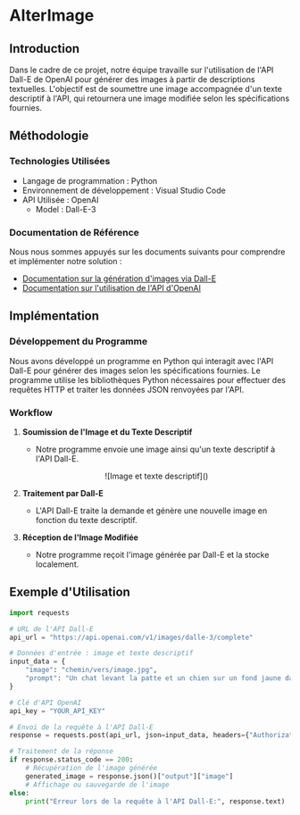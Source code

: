 # AlterImage

## Introduction
Dans le cadre de ce projet, notre équipe travaille sur l'utilisation de l'API Dall-E de OpenAI pour générer des images à partir de descriptions textuelles. L'objectif est de soumettre une image accompagnée d'un texte descriptif à l'API, qui retournera une image modifiée selon les spécifications fournies.

## Méthodologie

### Technologies Utilisées
- Langage de programmation : Python
- Environnement de développement : Visual Studio Code
- API Utilisée : OpenAI
    - Model : Dall-E-3

### Documentation de Référence
Nous nous sommes appuyés sur les documents suivants pour comprendre et implémenter notre solution :
- [Documentation sur la génération d'images via Dall-E](https://platform.openai.com/docs/guides/images)
- [Documentation sur l'utilisation de l'API d'OpenAI](https://platform.openai.com/docs/api-reference/images)

## Implémentation

### Développement du Programme
Nous avons développé un programme en Python qui interagit avec l'API Dall-E pour générer des images selon les spécifications fournies. Le programme utilise les bibliothèques Python nécessaires pour effectuer des requêtes HTTP et traiter les données JSON renvoyées par l'API.

### Workflow
1. **Soumission de l'Image et du Texte Descriptif**
   - Notre programme envoie une image ainsi qu'un texte descriptif à l'API Dall-E.
    <p align="center">![Image et texte descriptif]()</p>
    
2. **Traitement par Dall-E**
   - L'API Dall-E traite la demande et génère une nouvelle image en fonction du texte descriptif.
3. **Réception de l'Image Modifiée**
   - Notre programme reçoit l'image générée par Dall-E et la stocke localement.

## Exemple d'Utilisation

```python
import requests

# URL de l'API Dall-E
api_url = "https://api.openai.com/v1/images/dalle-3/complete"

# Données d'entrée : image et texte descriptif
input_data = {
    "image": "chemin/vers/image.jpg",
    "prompt": "Un chat levant la patte et un chien sur un fond jaune dans un style osier. Je veux que le chat ait un chapeau."
}

# Clé d'API OpenAI
api_key = "YOUR_API_KEY"

# Envoi de la requête à l'API Dall-E
response = requests.post(api_url, json=input_data, headers={"Authorization": f"Bearer {api_key}"})

# Traitement de la réponse
if response.status_code == 200:
    # Récupération de l'image générée
    generated_image = response.json()["output"]["image"]
    # Affichage ou sauvegarde de l'image
else:
    print("Erreur lors de la requête à l'API Dall-E:", response.text)
